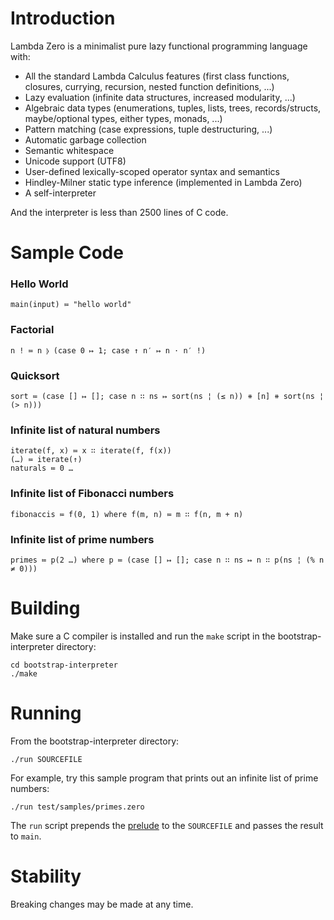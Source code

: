 # Introduction

Lambda Zero is a minimalist pure lazy functional programming language with:
* All the standard Lambda Calculus features (first class functions, closures,
    currying, recursion, nested function definitions, ...)
* Lazy evaluation (infinite data structures, increased modularity, ...)
* Algebraic data types (enumerations, tuples, lists, trees, records/structs,
    maybe/optional types, either types, monads, ...)
* Pattern matching (case expressions, tuple destructuring, ...)
* Automatic garbage collection
* Semantic whitespace
* Unicode support (UTF8)
* User-defined lexically-scoped operator syntax and semantics
* Hindley-Milner static type inference (implemented in Lambda Zero)
* A self-interpreter

And the interpreter is less than 2500 lines of C code.

# Sample Code

### Hello World

    main(input) ≔ "hello world"

### Factorial

    n ! ≔ n ⦊ (case 0 ↦ 1; case ↑ n′ ↦ n ⋅ n′ !)

### Quicksort

    sort ≔ (case [] ↦ []; case n ∷ ns ↦ sort(ns ¦ (≤ n)) ⧺ [n] ⧺ sort(ns ¦ (> n)))

### Infinite list of natural numbers

    iterate(f, x) ≔ x ∷ iterate(f, f(x))
    (…) ≔ iterate(↑)
    naturals ≔ 0 …

### Infinite list of Fibonacci numbers

    fibonaccis ≔ f(0, 1) where f(m, n) ≔ m ∷ f(n, m + n)

### Infinite list of prime numbers

    primes ≔ p(2 …) where p ≔ (case [] ↦ []; case n ∷ ns ↦ n ∷ p(ns ¦ (% n ≠ 0)))

# Building

Make sure a C compiler is installed and run the `make` script in
the bootstrap-interpreter directory:

    cd bootstrap-interpreter
    ./make

# Running

From the bootstrap-interpreter directory:

    ./run SOURCEFILE

For example, try this sample program that prints out an infinite list of prime
numbers:

    ./run test/samples/primes.zero

The `run` script prepends the [prelude](libraries/prelude.zero)
to the `SOURCEFILE` and passes the result to `main`.

# Stability

Breaking changes may be made at any time.
